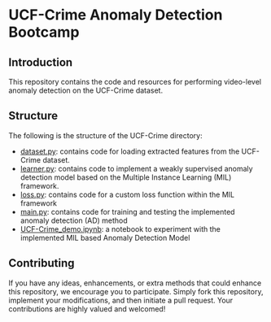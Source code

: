 # UCF-Crime Anomaly Detection Bootcamp


## Introduction
This repository contains the code and resources for performing video-level anomaly detection on the UCF-Crime dataset. 



## Structure
The following is the structure of the UCF-Crime directory:

* [dataset.py](./UCF-Crime/dataset.py): contains code for loading extracted features from the UCF-Crime dataset.
* [learner.py](./UCF-Crime/learner.py): contains code to implement a weakly supervised anomaly detection model based on the Multiple Instance Learning (MIL) framework.
* [loss.py](./UCF-Crime/loss.py): contains code for a custom loss function within the MIL framework
* [main.py](./UCF-Crime/main.py): contains code for training and testing the implemented anomaly detection (AD) method
* [UCF-Crime_demo.ipynb](./UCF-Crime/UCF-Crime_demo.ipynb): a notebook to experiment with the implemented MIL based Anomaly Detection Model
<!-- * [UCF-Crime_demo.ipynb](./UCSDPedestraian/UCSDPedestrain_demo.ipynb): a notebook to experiment with MIL algorithm -->



## Contributing
If you have any ideas, enhancements, or extra methods that could enhance this repository, we encourage you to participate. Simply fork this repository, implement your modifications, and then initiate a pull request. Your contributions are highly valued and welcomed!